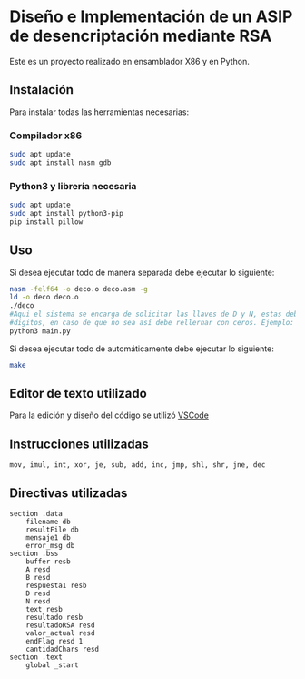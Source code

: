 # Diseño e Implementación de un ASIP de desencriptación mediante RSA

Este es un proyecto realizado en ensamblador X86 y en Python.

## Instalación

Para instalar todas las herramientas necesarias:
### Compilador x86

```bash
sudo apt update
sudo apt install nasm gdb
```
### Python3 y librería necesaria
```bash
sudo apt update
sudo apt install python3-pip
pip install pillow
```

## Uso
Si desea ejecutar todo de manera separada debe ejecutar lo siguiente:
```bash
nasm -felf64 -o deco.o deco.asm -g
ld -o deco deco.o
./deco
#Aqui el sistema se encarga de solicitar las llaves de D y N, estas deben ser de 4 
#digitos, en caso de que no sea así debe rellernar con ceros. Ejemplo: 0021 8574
python3 main.py
```
Si desea ejecutar todo de automáticamente debe ejecutar lo siguiente:
```bash
make
```
## Editor de texto utilizado

Para la edición y diseño del código se utilizó [VSCode](https://code.visualstudio.com/)

## Instrucciones utilizadas 
```assembly
mov, imul, int, xor, je, sub, add, inc, jmp, shl, shr, jne, dec
```
## Directivas utilizadas 
```assembly
section .data
    filename db 
    resultFile db 
    mensaje1 db 
    error_msg db 
section .bss
    buffer resb 
    A resd 
    B resd 
    respuesta1 resb 
    D resd 
    N resd 
    text resb 
    resultado resb 
    resultadoRSA resd 
    valor_actual resd  
    endFlag resd 1        
    cantidadChars resd 
section .text
    global _start
```
